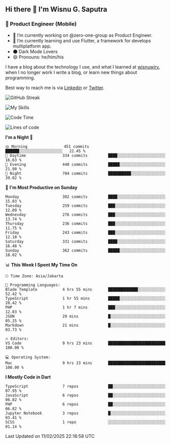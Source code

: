 ## Hi there 👋 I'm Wisnu G. Saputra

### :mobile_phone_off: Product Engineer (Mobile)

- 🔭 I’m currently working on @zero-one-group as Product Engineer.
- 🌱 I’m currently learning and use Flutter, a framework for develops multiplatform app.
- 🌑 Dark Mode Lovers
- 😄 Pronouns: he/him/his

I have a blog about the technology I use, and what I learned at [wisnuwiry](https://wisnuwiry.space/), when I no longer work I write a blog, or learn new things about programming.

Best way to reach me is via [Linkedin](https://www.linkedin.com/in/wisnu-saputra/) or [Twitter](https://twitter.com/wisnuwiry).

![GitHub Streak](https://streak-stats.demolab.com?user=wisnuwiry&theme=dark&hide_border=true)

![My Skills](https://skillicons.dev/icons?i=dart,flutter,kotlin,swift,go,js,css,neovim,git,linux&perline=5)

<!--START_SECTION:waka-->
![Code Time](http://img.shields.io/badge/Code%20Time-1%2C702%20hrs%205%20mins-blue)

![Lines of code](https://img.shields.io/badge/From%20Hello%20World%20I%27ve%20Written-3.9%20million%20lines%20of%20code-blue)

**I'm a Night 🦉** 

```text
🌞 Morning                451 commits         ██████░░░░░░░░░░░░░░░░░░░   22.45 % 
🌆 Daytime                334 commits         ████░░░░░░░░░░░░░░░░░░░░░   16.63 % 
🌃 Evening                440 commits         █████░░░░░░░░░░░░░░░░░░░░   21.90 % 
🌙 Night                  784 commits         ██████████░░░░░░░░░░░░░░░   39.02 % 
```
📅 **I'm Most Productive on Sunday** 

```text
Monday                   302 commits         ████░░░░░░░░░░░░░░░░░░░░░   15.03 % 
Tuesday                  259 commits         ███░░░░░░░░░░░░░░░░░░░░░░   12.89 % 
Wednesday                276 commits         ███░░░░░░░░░░░░░░░░░░░░░░   13.74 % 
Thursday                 236 commits         ███░░░░░░░░░░░░░░░░░░░░░░   11.75 % 
Friday                   243 commits         ███░░░░░░░░░░░░░░░░░░░░░░   12.10 % 
Saturday                 331 commits         ████░░░░░░░░░░░░░░░░░░░░░   16.48 % 
Sunday                   362 commits         █████░░░░░░░░░░░░░░░░░░░░   18.02 % 
```


📊 **This Week I Spent My Time On** 

```text
🕑︎ Time Zone: Asia/Jakarta

💬 Programming Languages: 
Blade Template           4 hrs 55 mins       █████████████░░░░░░░░░░░░   52.42 % 
TypeScript               1 hr 55 mins        █████░░░░░░░░░░░░░░░░░░░░   20.42 % 
PHP                      1 hr 7 mins         ███░░░░░░░░░░░░░░░░░░░░░░   12.03 % 
JSON                     29 mins             █░░░░░░░░░░░░░░░░░░░░░░░░   05.25 % 
Markdown                 21 mins             █░░░░░░░░░░░░░░░░░░░░░░░░   03.73 % 

🔥 Editors: 
VS Code                  9 hrs 23 mins       █████████████████████████   100.00 % 

💻 Operating System: 
Mac                      9 hrs 23 mins       █████████████████████████   100.00 % 
```

**I Mostly Code in Dart** 

```text
TypeScript               7 repos             ██░░░░░░░░░░░░░░░░░░░░░░░   07.95 % 
JavaScript               6 repos             ██░░░░░░░░░░░░░░░░░░░░░░░   06.82 % 
PHP                      6 repos             ██░░░░░░░░░░░░░░░░░░░░░░░   06.82 % 
Jupyter Notebook         3 repos             █░░░░░░░░░░░░░░░░░░░░░░░░   03.41 % 
SCSS                     1 repo              ░░░░░░░░░░░░░░░░░░░░░░░░░   01.14 % 
```




 Last Updated on 11/02/2025 22:16:58 UTC
<!--END_SECTION:waka-->
